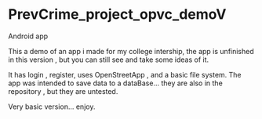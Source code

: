 # PrevCrime_project_opvc_demoV
Android app

This a demo of an app i made for my college intership, the app is unfinished in this version , but you can still see and take some ideas of it.

It has login , register, uses OpenStreetApp , and a basic file system.
The app was intended to save data to a dataBase... they are also in the repository , but they are untested.

Very basic version... enjoy.
